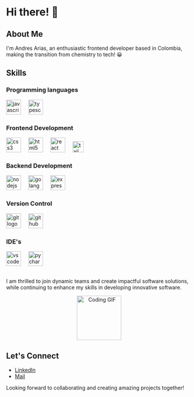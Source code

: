 # Hi there! 👋

## About Me

I'm Andres Arias, an enthusiastic frontend developer based in Colombia, making the transition from chemistry to tech! 😀


## Skills

### Programming languages
<div align="left">
  <img src="https://cdn.jsdelivr.net/gh/devicons/devicon/icons/javascript/javascript-original.svg" height="40" alt="javascript logo"  />
  <img width="12" />
  <img src="https://cdn.jsdelivr.net/gh/devicons/devicon/icons/typescript/typescript-original.svg" height="40" alt="typescript logo"  />
  <img width="12" />
</div>

### Frontend Development
<div align="left">
<img src="https://cdn.jsdelivr.net/gh/devicons/devicon/icons/css3/css3-original.svg" height="40" alt="css3 logo"  />
  <img width="12" />
<img src="https://cdn.jsdelivr.net/gh/devicons/devicon/icons/html5/html5-original.svg" height="40" alt="html5 logo"  />
  <img width="12" />
<img src="https://cdn.jsdelivr.net/gh/devicons/devicon/icons/react/react-original.svg" height="40" alt="react logo"  />
  <img width="12" />
<img src="https://upload.wikimedia.org/wikipedia/commons/d/d5/Tailwind_CSS_Logo.svg" height="30" alt="tailwindcss logo"  />
  <img width="30" />
</div>

### Backend Development
<div align="left">
  <img src="https://cdn.jsdelivr.net/gh/devicons/devicon/icons/nodejs/nodejs-original.svg" height="40" alt="nodejs logo"  />
  <img width="12" />
  <img src="https://go.dev/blog/go-brand/Go-Logo/PNG/Go-Logo_Aqua.png" height="40" alt="golang logo"  />
  <img width="12" />
  <img src="https://upload.wikimedia.org/wikipedia/commons/6/64/Expressjs.png" height="40" alt="expressjs logo"  />
</div>

### Version Control
<div align="left">
  <img src="https://cdn.jsdelivr.net/gh/devicons/devicon/icons/git/git-original.svg" height="40" alt="git logo"  />
  <img width="12" />
  <img src="https://cdn.jsdelivr.net/gh/devicons/devicon/icons/github/github-original.svg" height="40" alt="github logo"  />
  <img width="12" />
</div>

### IDE's
<div align="left">
  <img src="https://cdn.jsdelivr.net/gh/devicons/devicon/icons/vscode/vscode-original.svg" height="40" alt="vscode logo"  />
  <img width="12" />
  <img src="https://cdn.jsdelivr.net/gh/devicons/devicon/icons/pycharm/pycharm-original.svg" height="40" alt="pycharm logo"  />
</div>

##
I am thrilled to join dynamic teams and create impactful software solutions, while continuing to enhance my skills in developing innovative software.

<p align="center">
  <img src="https://media.giphy.com/media/v1.Y2lkPTc5MGI3NjExcm56dmhwbWNyZ2d1dDRqOWxrZHhzZzYxa3VveXZlcnJnYW1ndjczciZlcD12MV9pbnRlcm5hbF9naWZfYnlfaWQmY3Q9Zw/fwbZnTftCXVocKzfxR/giphy.gif" height="120"  alt="Coding GIF">
</p>


## Let's Connect

- [LinkedIn](https://www.linkedin.com/in/andres-ao/)
- [Mail](mailto:andres.aor85@gmail.com)

Looking forward to collaborating and creating amazing projects together!
